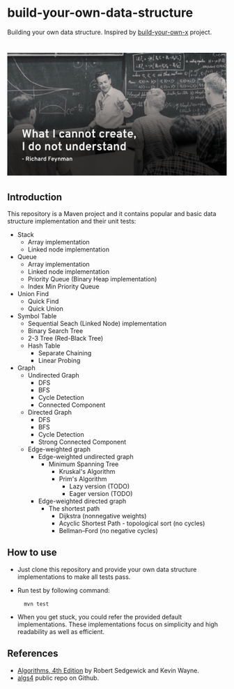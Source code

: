 # build-your-own-data-structure
Building your own data structure.
Inspired by [build-your-own-x](https://github.com/danistefanovic/build-your-own-x) project.
# ![Build your own data structure](images/feynman.png)

## Introduction
This repository is a Maven project and it contains popular and basic data structure implementation and their unit tests:
* Stack
    * Array implementation 
    * Linked node implementation 
* Queue
    * Array implementation 
    * Linked node implementation 
    * Priority Queue (Binary Heap implementation) 
    * Index Min Priority Queue
* Union Find
    * Quick Find 
    * Quick Union 
* Symbol Table
    * Sequential Seach (Linked Node) implementation 
    * Binary Search Tree 
    * 2-3 Tree (Red-Black Tree) 
    * Hash Table
        * Separate Chaining 
        * Linear Probing 
* Graph
    * Undirected Graph 
        * DFS 
        * BFS 
        * Cycle Detection 
        * Connected Component 
    * Directed Graph
        * DFS 
        * BFS 
        * Cycle Detection 
        * Strong Connected Component 
    * Edge-weighted graph
        * Edge-weighted undirected graph
            * Minimum Spanning Tree
                * Kruskal's Algorithm 
                * Prim's Algorithm
                    * Lazy version (TODO)
                    * Eager version (TODO)
        * Edge-weighted directed graph
            * The shortest path
                * Dijkstra (nonnegative weights)
                * Acyclic Shortest Path - topological sort (no cycles)
                * Bellman–Ford  (no negative cycles)

## How to use
* Just clone this repository and provide your own data structure implementations to make all tests pass.
* Run test by following command:

        mvn test
    
* When you get stuck, you could refer the provided default implementations. These implementations focus on simplicity and high readability as well as efficient.  
## References
* [Algorithms, 4th Edition](http://amzn.to/13VNJi7) by Robert Sedgewick and Kevin Wayne.
* [algs4](https://github.com/kevin-wayne/algs4) public repo on Github.
